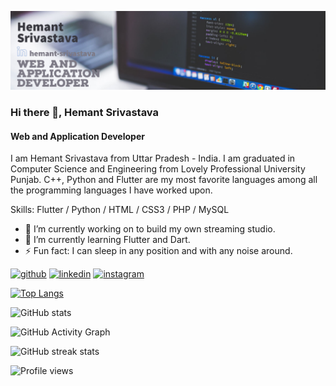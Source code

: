 ![Web and Application Developer](https://github.com/HemantSrivastava01/Hemant-Srivastava/blob/main/Hemant%20Banner.png)
### Hi there 👋, Hemant Srivastava
#### Web and Application Developer


I am Hemant Srivastava from Uttar Pradesh - India. I am graduated in Computer Science and Engineering from Lovely Professional University Punjab. C++, Python and Flutter are my most favorite languages among all the programming languages I have worked upon.

Skills: Flutter / Python / HTML / CSS3 / PHP / MySQL

- 🔭 I’m currently working on to build my own streaming studio. 
- 🌱 I’m currently learning Flutter and Dart. 
- ⚡ Fun fact: I can sleep in any position and with any noise around.


[<img src='https://cdn.jsdelivr.net/npm/simple-icons@3.0.1/icons/github.svg' alt='github' height='40'>](https://github.com/HemantSrivastava01)  [<img src='https://cdn.jsdelivr.net/npm/simple-icons@3.0.1/icons/linkedin.svg' alt='linkedin' height='40'>](https://www.linkedin.com/in/hemant-srivastava/)  [<img src='https://cdn.jsdelivr.net/npm/simple-icons@3.0.1/icons/instagram.svg' alt='instagram' height='40'>](https://www.instagram.com/iam_hemantoo7/)  

[![Top Langs](https://github-readme-stats.vercel.app/api/top-langs/?username=HemantSrivastava01)](https://github.com/anuraghazra/github-readme-stats)

![GitHub stats](https://github-readme-stats.vercel.app/api?username=HemantSrivastava01&show_icons=true)  

![GitHub Activity Graph](https://activity-graph.herokuapp.com/graph?username=HemantSrivastava01)  

![GitHub streak stats](https://github-readme-streak-stats.herokuapp.com/?user=HemantSrivastava01)  

![Profile views](https://gpvc.arturio.dev/HemantSrivastava01)  

